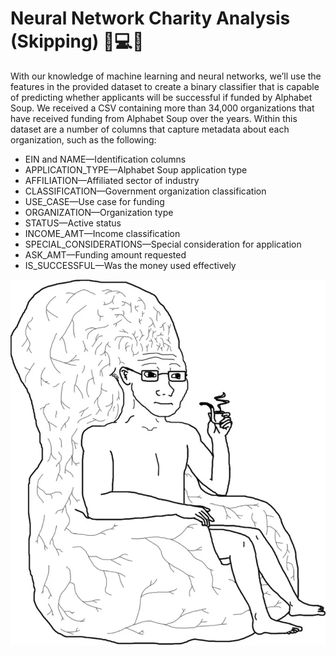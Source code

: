 # Neural Network Charity Analysis (Skipping) 🧠💻🤓

With our knowledge of machine learning and neural networks, we’ll use the features in the provided dataset to create a binary classifier that is capable of predicting whether applicants will be successful if funded by Alphabet Soup. We received a CSV containing more than 34,000 organizations that have received funding from Alphabet Soup over the years. Within this dataset are a number of columns that capture metadata about each organization, such as the following:

* EIN and NAME—Identification columns
* APPLICATION_TYPE—Alphabet Soup application type
* AFFILIATION—Affiliated sector of industry
* CLASSIFICATION—Government organization classification
* USE_CASE—Use case for funding
* ORGANIZATION—Organization type
* STATUS—Active status
* INCOME_AMT—Income classification
* SPECIAL_CONSIDERATIONS—Special consideration for application
* ASK_AMT—Funding amount requested
* IS_SUCCESSFUL—Was the money used effectively


![brain](Just_for_fun.png "neural networks")

